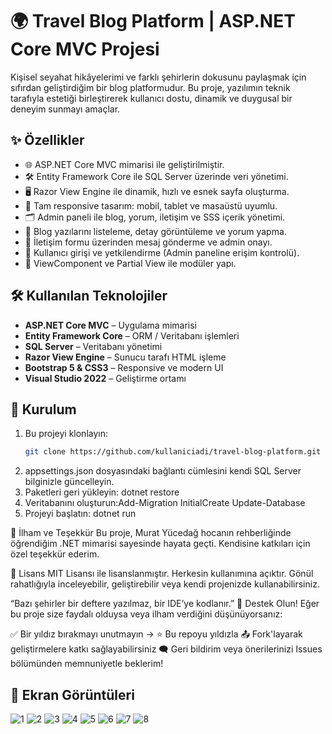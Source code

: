# 🌍 Travel Blog Platform | ASP.NET Core MVC Projesi

Kişisel seyahat hikâyelerimi ve farklı şehirlerin dokusunu paylaşmak için sıfırdan geliştirdiğim bir blog platformudur. Bu proje, yazılımın teknik tarafıyla estetiği birleştirerek kullanıcı dostu, dinamik ve duygusal bir deneyim sunmayı amaçlar.

## ✨ Özellikler

- 🌐 ASP.NET Core MVC mimarisi ile geliştirilmiştir.
- 🛠️ Entity Framework Core ile SQL Server üzerinde veri yönetimi.
- 🖥️ Razor View Engine ile dinamik, hızlı ve esnek sayfa oluşturma.
- 📱 Tam responsive tasarım: mobil, tablet ve masaüstü uyumlu.
- 🗂️ Admin paneli ile blog, yorum, iletişim ve SSS içerik yönetimi.
- 🧭 Blog yazılarını listeleme, detay görüntüleme ve yorum yapma.
- 💬 İletişim formu üzerinden mesaj gönderme ve admin onayı.
- 🔐 Kullanıcı girişi ve yetkilendirme (Admin paneline erişim kontrolü).
- 🧩 ViewComponent ve Partial View ile modüler yapı.

## 🛠️ Kullanılan Teknolojiler

- **ASP.NET Core MVC** – Uygulama mimarisi
- **Entity Framework Core** – ORM / Veritabanı işlemleri
- **SQL Server** – Veritabanı yönetimi
- **Razor View Engine** – Sunucu tarafı HTML işleme
- **Bootstrap 5 & CSS3** – Responsive ve modern UI
- **Visual Studio 2022** – Geliştirme ortamı


## 🚀 Kurulum

1. Bu projeyi klonlayın:
   ```bash
   git clone https://github.com/kullaniciadi/travel-blog-platform.git
2. appsettings.json dosyasındaki bağlantı cümlesini kendi SQL Server bilginizle güncelleyin.
3. Paketleri geri yükleyin: dotnet restore
4. Veritabanını oluşturun:Add-Migration InitialCreate Update-Database
5. Projeyi başlatın: dotnet run

🧠 İlham ve Teşekkür
Bu proje, Murat Yücedağ hocanın rehberliğinde öğrendiğim .NET mimarisi sayesinde hayata geçti. Kendisine katkıları için özel teşekkür ederim.

📄 Lisans
MIT Lisansı ile lisanslanmıştır. Herkesin kullanımına açıktır. Gönül rahatlığıyla inceleyebilir, geliştirebilir veya kendi projenizde kullanabilirsiniz.

“Bazı şehirler bir deftere yazılmaz, bir IDE’ye kodlanır.”
🌟 Destek Olun!
Eğer bu proje size faydalı olduysa veya ilham verdiğini düşünüyorsanız:

✅ Bir yıldız bırakmayı unutmayın → ⭐ Bu repoyu yıldızla
📤 Fork'layarak geliştirmelere katkı sağlayabilirsiniz
🗨️ Geri bildirim veya önerilerinizi Issues bölümünden memnuniyetle beklerim!

## 📸 Ekran Görüntüleri

![1](https://github.com/user-attachments/assets/27f4f6b1-6f51-44bc-853b-cb3ff96694e8)
![2](https://github.com/user-attachments/assets/955a1eed-ef7a-4957-a752-8cce03dd3f29)
![3](https://github.com/user-attachments/assets/38e6135e-5a48-4ecc-9797-2497b1ff0b32)
![4](https://github.com/user-attachments/assets/9bf413d4-a110-47e7-a15a-384ee7fa3ca2)
![5](https://github.com/user-attachments/assets/04716280-8974-4f19-96fd-22ceb82c2e47)
![6](https://github.com/user-attachments/assets/0d70b3c1-9f20-47ab-8215-6f478b5e5f66)
![7](https://github.com/user-attachments/assets/6981aaf3-81d9-4d5e-8f41-16960ef48af1)
![8](https://github.com/user-attachments/assets/d139f910-1cbf-43c2-9cca-d298180562e3)







